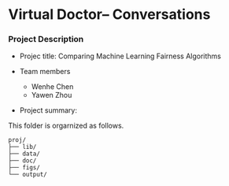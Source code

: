# Virtual Doctor– Conversations

### Project Description

+ Projec title: Comparing Machine Learning Fairness Algorithms
+ Team members
	+ Wenhe Chen
	+ Yawen Zhou

+ Project summary:


 This folder is orgarnized as follows.

```
proj/
├── lib/
├── data/
├── doc/
├── figs/
└── output/
```


